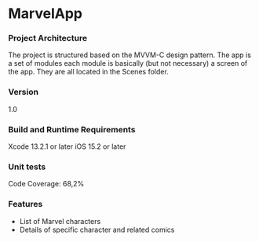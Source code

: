 # MarvelApp

### Project Architecture
The project is structured based on the MVVM-C design pattern. The app is a set of modules each module is basically (but not necessary) a screen of the app. They are all located in the Scenes folder.

### Version
1.0

### Build and Runtime Requirements
Xcode 13.2.1 or later
iOS 15.2 or later

### Unit tests
Code Coverage: 68,2%

### Features
- List of Marvel characters
- Details of specific character and related comics
